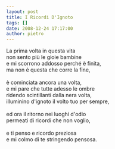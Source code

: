 ```yaml
---
layout: post
title: I Ricordi D'Ignoto
tags: []
date: 2008-12-24 17:17:00
author: pietro
---
```

La prima volta in questa vita<br/>non sento più le gioie bambine<br/>e mi scorrono addosso perché è finita,<br/>ma non è questa che corre la fine,<br/><br/>è cominciata ancora una volta,<br/>e mi pare che tutte adesso le ombre<br/>ridendo scintillanti dalla nera volta,<br/>illuminino d'ignoto il volto tuo per sempre,<br/><br/>ed ora il ritorno nei luoghi d'odio<br/>permeati di ricordi che non voglio,<br/><br/>e ti penso e ricordo preziosa<br/>e mi colmo di te stringendo pensosa.
